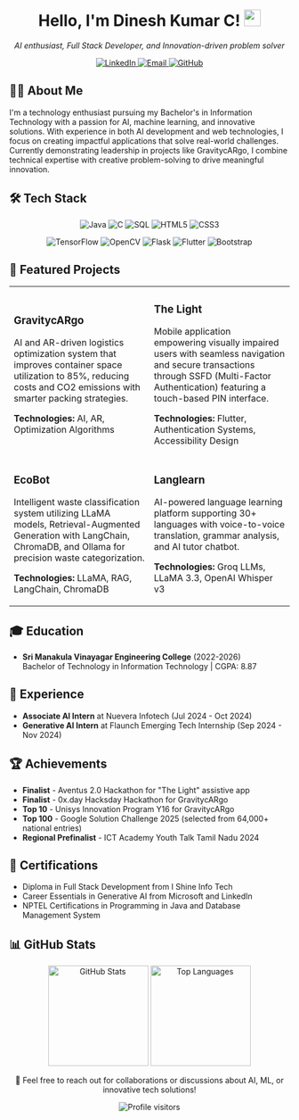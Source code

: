 <!-- Header with animated greeting -->
<div align="center">
  <h1>
    Hello, I'm Dinesh Kumar C! 
    <img src="https://media.giphy.com/media/hvRJCLFzcasrR4ia7z/giphy.gif" width="30px"/>
  </h1>
  
  <p><i>AI enthusiast, Full Stack Developer, and Innovation-driven problem solver</i></p>
  
  <p>
    <a href="https://linkedin.com/in/dinesh-kumar-c-93a38129b">
      <img src="https://img.shields.io/badge/LinkedIn-0077B5?style=for-the-badge&logo=linkedin&logoColor=white" alt="LinkedIn"/>
    </a>
    <a href="mailto:dinesh210805@gmail.com">
      <img src="https://img.shields.io/badge/Email-D14836?style=for-the-badge&logo=gmail&logoColor=white" alt="Email"/>
    </a>
    <a href="https://github.com/Dinesh210805">
      <img src="https://img.shields.io/badge/GitHub-100000?style=for-the-badge&logo=github&logoColor=white" alt="GitHub"/>
    </a>
  </p>
</div>

<!-- About Me Section -->
## 👨‍💻 About Me
I'm a technology enthusiast pursuing my Bachelor's in Information Technology with a passion for AI, machine learning, and innovative solutions. With experience in both AI development and web technologies, I focus on creating impactful applications that solve real-world challenges. Currently demonstrating leadership in projects like GravitycARgo, I combine technical expertise with creative problem-solving to drive meaningful innovation.

<!-- Tech Stack Section -->
## 🛠️ Tech Stack
<div align="center">
  
  ![Java](https://img.shields.io/badge/Java-ED8B00?style=for-the-badge&logo=openjdk&logoColor=white)
  ![C](https://img.shields.io/badge/C-00599C?style=for-the-badge&logo=c&logoColor=white)
  ![SQL](https://img.shields.io/badge/SQL-4479A1?style=for-the-badge&logo=mysql&logoColor=white)
  ![HTML5](https://img.shields.io/badge/HTML5-E34F26?style=for-the-badge&logo=html5&logoColor=white)
  ![CSS3](https://img.shields.io/badge/CSS3-1572B6?style=for-the-badge&logo=css3&logoColor=white)
  
  ![TensorFlow](https://img.shields.io/badge/TensorFlow-FF6F00?style=for-the-badge&logo=tensorflow&logoColor=white)
  ![OpenCV](https://img.shields.io/badge/OpenCV-5C3EE8?style=for-the-badge&logo=opencv&logoColor=white)
  ![Flask](https://img.shields.io/badge/Flask-000000?style=for-the-badge&logo=flask&logoColor=white)
  ![Flutter](https://img.shields.io/badge/Flutter-02569B?style=for-the-badge&logo=flutter&logoColor=white)
  ![Bootstrap](https://img.shields.io/badge/Bootstrap-563D7C?style=for-the-badge&logo=bootstrap&logoColor=white)
  
</div>

<!-- Featured Projects Section -->
## 🚀 Featured Projects
<table>
  <tr>
    <td width="50%">
      <h3>GravitycARgo</h3>
      <p>AI and AR-driven logistics optimization system that improves container space utilization to 85%, reducing costs and CO2 emissions with smarter packing strategies.</p>
      <p><strong>Technologies:</strong> AI, AR, Optimization Algorithms</p>
    </td>
    <td width="50%">
      <h3>The Light</h3>
      <p>Mobile application empowering visually impaired users with seamless navigation and secure transactions through SSFD (Multi-Factor Authentication) featuring a touch-based PIN interface.</p>
      <p><strong>Technologies:</strong> Flutter, Authentication Systems, Accessibility Design</p>
    </td>
  </tr>
  <tr>
    <td width="50%">
      <h3>EcoBot</h3>
      <p>Intelligent waste classification system utilizing LLaMA models, Retrieval-Augmented Generation with LangChain, ChromaDB, and Ollama for precision waste categorization.</p>
      <p><strong>Technologies:</strong> LLaMA, RAG, LangChain, ChromaDB</p>
    </td>
    <td width="50%">
      <h3>Langlearn</h3>
      <p>AI-powered language learning platform supporting 30+ languages with voice-to-voice translation, grammar analysis, and AI tutor chatbot.</p>
      <p><strong>Technologies:</strong> Groq LLMs, LLaMA 3.3, OpenAI Whisper v3</p>
    </td>
  </tr>
</table>

<!-- Education Section -->
## 🎓 Education
- **Sri Manakula Vinayagar Engineering College** (2022-2026)  
  Bachelor of Technology in Information Technology | CGPA: 8.87

<!-- Experience Section -->
## 💼 Experience
- **Associate AI Intern** at Nuevera Infotech (Jul 2024 - Oct 2024)
- **Generative AI Intern** at Flaunch Emerging Tech Internship (Sep 2024 - Nov 2024)

<!-- Achievements Section -->
## 🏆 Achievements
- **Finalist** - Aventus 2.0 Hackathon for "The Light" assistive app
- **Finalist** - 0x.day Hacksday Hackathon for GravitycARgo
- **Top 10** - Unisys Innovation Program Y16 for GravitycARgo
- **Top 100** - Google Solution Challenge 2025 (selected from 64,000+ national entries)
- **Regional Prefinalist** - ICT Academy Youth Talk Tamil Nadu 2024

<!-- Certifications Section -->
## 📜 Certifications
- Diploma in Full Stack Development from I Shine Info Tech
- Career Essentials in Generative AI from Microsoft and LinkedIn
- NPTEL Certifications in Programming in Java and Database Management System

<!-- GitHub Stats Section -->
## 📊 GitHub Stats
<div align="center">
  <img src="https://github-readme-stats.vercel.app/api?username=Dinesh210805&show_icons=true&theme=radical" alt="GitHub Stats" height="180em" />
  <img src="https://github-readme-stats.vercel.app/api/top-langs/?username=Dinesh210805&layout=compact&theme=radical" alt="Top Languages" height="180em" />
</div>

<!-- Footer -->
<div align="center">
  <p>💬 Feel free to reach out for collaborations or discussions about AI, ML, or innovative tech solutions!</p>
  
  <img src="https://komarev.com/ghpvc/?username=Dinesh210805&style=flat-square&color=blue" alt="Profile visitors" />
</div>
